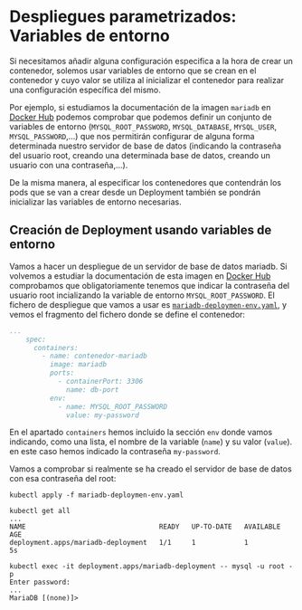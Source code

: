 # Despliegues parametrizados: Variables de entorno

Si necesitamos añadir alguna configuración especifica a la hora de crear un contenedor, solemos usar variables de entorno que se crean en el contenedor y cuyo valor se utiliza al inicializar el contenedor para realizar una configuración específica del mismo.

Por ejemplo, si estudiamos la documentación de la imagen `mariadb` en [Docker Hub](https://hub.docker.com/_/mariadb) podemos comprobar que podemos definir un conjunto de variables de entorno (`MYSQL_ROOT_PASSWORD`, `MYSQL_DATABASE`, `MYSQL_USER`, `MYSQL_PASSWORD`,...) que nos permitirán configurar de alguna forma determinada nuestro servidor de base de datos (indicando la contraseña del usuario root, creando una determinada base de datos, creando un usuario con una contraseña,...).

De la misma manera, al especificar los contenedores que contendrán los pods que se van a crear desde un Deployment también se pondrán inicializar las variables de entorno necesarias.

## Creación de Deployment usando variables de entorno

Vamos a hacer un despliegue de un servidor de base de datos mariadb. Si volvemos a estudiar la documentación de esta imagen en [Docker Hub](https://hub.docker.com/_/mariadb) comprobamos que obligatoriamente tenemos que indicar la contraseña del usuario root incializando la variable de entorno `MYSQL_ROOT_PASSWORD`. El fichero de despliegue que vamos a usar es [`mariadb-deploymen-env.yaml`](files/mariadb-deploymen-env.yaml), y vemos el fragmento del fichero donde se define el contenedor:

```yaml
...
    spec:
      containers:
        - name: contenedor-mariadb
          image: mariadb
          ports:
            - containerPort: 3306
              name: db-port
          env:
            - name: MYSQL_ROOT_PASSWORD
              value: my-password
```

En el apartado `containers` hemos incluido la sección `env` donde vamos indicando, como una lista, el nombre de la variable (`name`) y su valor (`value`). en este caso hemos indicado la contraseña `my-password`.

Vamos a comprobar si realmente se ha creado el servidor de base de datos con esa contraseña del root:

    kubectl apply -f mariadb-deploymen-env.yaml 

    kubectl get all
    ...
    NAME                                 READY   UP-TO-DATE   AVAILABLE   AGE
    deployment.apps/mariadb-deployment   1/1     1            1           5s

    kubectl exec -it deployment.apps/mariadb-deployment -- mysql -u root -p
    Enter password: 
    ...
    MariaDB [(none)]> 

